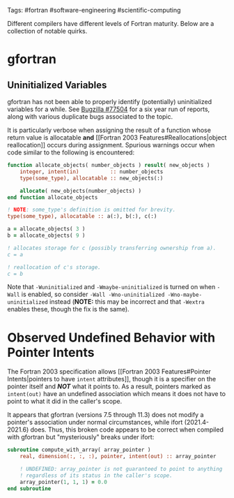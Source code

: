 Tags: #fortran #software-engineering #scientific-computing 

Different compilers have different levels of Fortran maturity.  Below are a collection of notable quirks.

# gfortran
## Uninitialized Variables
gfortran has not been able to properly identify (potentially) uninitialized variables for a while.  See [Bugzilla #77504](https://gcc.gnu.org/bugzilla/show_bug.cgi?id=77504) for a six year run of reports, along with various duplicate bugs associated to the topic.

It is particularly verbose when assigning the result of a function whose return value is allocatable **and** [[Fortran 2003 Features#Reallocations|object reallocation]] occurs during assignment.  Spurious warnings occur when code similar to the following is encountered:
```fortran
function allocate_objects( number_objects ) result( new_objects )
    integer, intent(in)          :: number_objects
    type(some_type), allocatable :: new_objects(:)

    allocate( new_objects(number_objects) )
end function allocate_objects

! NOTE: some_type's definition is omitted for brevity.
type(some_type), allocatable :: a(:), b(:), c(:)

a = allocate_objects( 3 )
b = allocate_objects( 9 )

! allocates storage for c (possibly transferring ownership from a).
c = a

! reallocation of c's storage.
c = b
```

Note that `-Wuninitialized` and `-Wmaybe-uninitialized` is turned on when `-Wall` is enabled, so consider `-Wall -Wno-uninitialized -Wno-maybe-uninitialized` instead (**NOTE:** this may be incorrect and that `-Wextra` enables these, though the fix is the same).

# Observed Undefined Behavior with Pointer Intents
The Fortran 2003 specification allows [[Fortran 2003 Features#Pointer Intents|pointers to have `intent` attributes]], though it is a specifier on the pointer itself and ***NOT*** what it points to.  As a result, pointers marked as `intent(out)` have an undefined association which means it does not have to point to what it did in the caller's scope.

It appears that gfortran (versions 7.5 through 11.3) does not modify a pointer's association under normal circumstances, while ifort (2021.4-2021.6) does.  Thus, this broken code appears to be correct when compiled with gfortran but "mysteriously" breaks under ifort:

```fortran
subroutine compute_with_array( array_pointer )
    real, dimension(:, :, :), pointer, intent(out) :: array_pointer

    ! UNDEFINED: array_pointer is not guaranteed to point to anything
    ! regardless of its status in the caller's scope.
    array_pointer(1, 1, 1) = 0.0
end subroutine
```